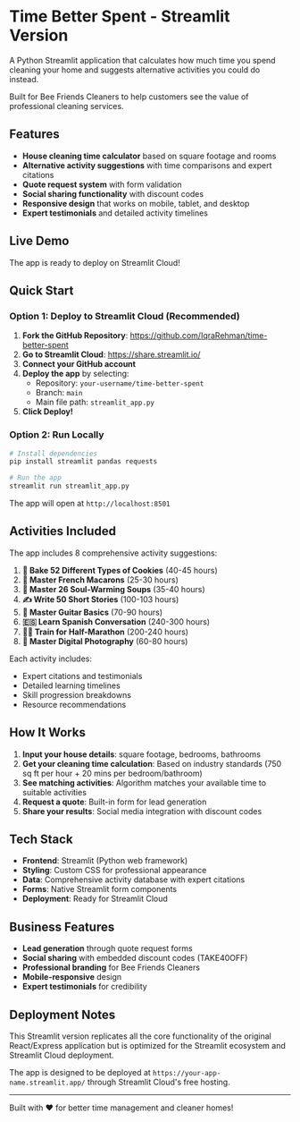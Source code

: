 # Time Better Spent - Streamlit Version

A Python Streamlit application that calculates how much time you spend cleaning your home and suggests alternative activities you could do instead.

Built for Bee Friends Cleaners to help customers see the value of professional cleaning services.

## Features

- **House cleaning time calculator** based on square footage and rooms
- **Alternative activity suggestions** with time comparisons and expert citations
- **Quote request system** with form validation
- **Social sharing functionality** with discount codes
- **Responsive design** that works on mobile, tablet, and desktop
- **Expert testimonials** and detailed activity timelines

## Live Demo

The app is ready to deploy on Streamlit Cloud!

## Quick Start

### Option 1: Deploy to Streamlit Cloud (Recommended)

1. **Fork the GitHub Repository**: https://github.com/IqraRehman/time-better-spent
2. **Go to Streamlit Cloud**: https://share.streamlit.io/
3. **Connect your GitHub account**
4. **Deploy the app** by selecting:
   - Repository: `your-username/time-better-spent`
   - Branch: `main`
   - Main file path: `streamlit_app.py`
5. **Click Deploy!**

### Option 2: Run Locally

```bash
# Install dependencies
pip install streamlit pandas requests

# Run the app
streamlit run streamlit_app.py
```

The app will open at `http://localhost:8501`

## Activities Included

The app includes 8 comprehensive activity suggestions:

1. **🍪 Bake 52 Different Types of Cookies** (40-45 hours)
2. **🧁 Master French Macarons** (25-30 hours)  
3. **🍲 Master 26 Soul-Warming Soups** (35-40 hours)
4. **✍️ Write 50 Short Stories** (100-103 hours)
5. **🎸 Master Guitar Basics** (70-90 hours)
6. **🇪🇸 Learn Spanish Conversation** (240-300 hours)
7. **🏃‍♀️ Train for Half-Marathon** (200-240 hours)
8. **📸 Master Digital Photography** (60-80 hours)

Each activity includes:
- Expert citations and testimonials
- Detailed learning timelines
- Skill progression breakdowns
- Resource recommendations

## How It Works

1. **Input your house details**: square footage, bedrooms, bathrooms
2. **Get your cleaning time calculation**: Based on industry standards (750 sq ft per hour + 20 mins per bedroom/bathroom)
3. **See matching activities**: Algorithm matches your available time to suitable activities
4. **Request a quote**: Built-in form for lead generation
5. **Share your results**: Social media integration with discount codes

## Tech Stack

- **Frontend**: Streamlit (Python web framework)
- **Styling**: Custom CSS for professional appearance
- **Data**: Comprehensive activity database with expert citations
- **Forms**: Native Streamlit form components
- **Deployment**: Ready for Streamlit Cloud

## Business Features

- **Lead generation** through quote request forms
- **Social sharing** with embedded discount codes (TAKE40OFF)
- **Professional branding** for Bee Friends Cleaners
- **Mobile-responsive** design
- **Expert testimonials** for credibility

## Deployment Notes

This Streamlit version replicates all the core functionality of the original React/Express application but is optimized for the Streamlit ecosystem and Streamlit Cloud deployment.

The app is designed to be deployed at `https://your-app-name.streamlit.app/` through Streamlit Cloud's free hosting.

---

Built with ❤️ for better time management and cleaner homes!